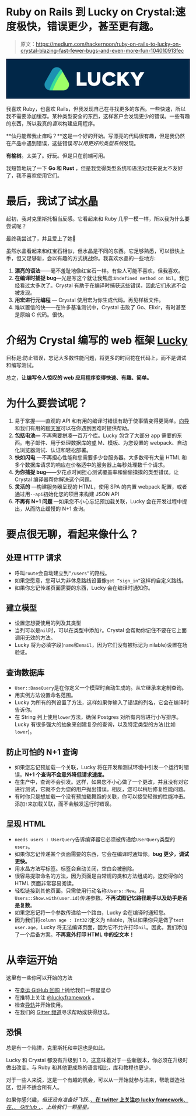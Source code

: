 # Ruby on Rails 到 Lucky on Crystal:速度极快，错误更少，甚至更有趣。

> 原文：<https://medium.com/hackernoon/ruby-on-rails-to-lucky-on-crystal-blazing-fast-fewer-bugs-and-even-more-fun-104010913fec>

![](img/e7bc3095e474eefd227280febf82919c.png)

我喜欢 Ruby，也喜欢 Rails，但我发现自己在寻找更多的东西。一些快速，所以我不需要添加缓存。某种类型安全的东西，这样客户会发现更少的错误。一些有趣的东西，所以我真的*喜欢*构建应用程序。

**仙丹能帮我止痒吗？**这是一个好的开始。写漂亮的代码很有趣，但是我仍然在产品中遇到错误，这些错误*可以用更好的类型系统*发现。

**有榆树**。太美了。好玩。但是只在前端可用。

我短暂地玩了一下 **Go 和 Rust** ，但是我觉得类型系统和语法对我来说太不友好了，我不喜欢使用它们。

# 最后，我试了试[水晶](https://crystal-lang.org)

起初，我对克里斯托相当反感。它看起来和 Ruby 几乎一模一样，所以我为什么要尝试呢？

最终我尝试了，并且爱上了她💙

虽然水晶看起来和红宝石相似，但水晶是不同的东西。它足够熟悉，可以很快上手，但又足够新，会以有趣的方式挑战你。我喜欢水晶的一些地方:

1.  **漂亮的语法**——毫不羞耻地像红宝石一样。有些人可能不喜欢，但我喜欢。
2.  **在编译时捕捉 bug**—光是写这个就让我焦虑:`Undefined method on Nil`。我已经看过太多次了。Crystal 有助于在编译时捕获这些错误，因此它们永远不会被发现。
3.  **用宏进行元编程** — Crystal 使用宏为你生成代码。再见样板文件。
4.  难以置信的快——在许多基准测试中，Crystal 击败了 Go、Elixir，有时甚至是原始 C 代码。很快。

# 介绍为 Crystal 编写的 web 框架 [Lucky](https://luckyframework.org)

目标是:防止错误，忘记大多数性能问题，将更多的时间花在代码上，而不是调试和编写测试。

总之，**让编写令人惊叹的 web 应用程序变得快速、有趣、简单。**

# 为什么要尝试呢？

1.  易于掌握——直观的 API 和有用的编译时错误有助于使事情变得更简单。[向导](https://luckyframework.org/guides/installing/)和我们有用的[聊天室](https://gitter.im/luckyframework/Lobby)可以在你遇到困难时提供帮助。
2.  **包括电池—** 不再需要拼凑一百万个库。Lucky 包含了大部分 app 需要的东西。电子邮件、用于处理数据库的[或](https://hackernoon.com/tagged/orm) M、模板、为您设置的 webpack、自动化浏览器测试、认证和轻松部署。
3.  **快如闪电** —不再担心性能和您需要多少台服务器。大多数带有大量 HTML 和多个数据库请求的响应在价格适中的服务器上每秒处理数千个请求。
4.  **为你捕捉 bug**——少花点时间担心测试覆盖率和偷偷摸摸的类型错误。让 Crystal 编译器帮你解决这个问题。
5.  **灵活的** —构建服务器呈现的 HTML，使用 SPA 的内置 webpack 配置，或者通过用`--api`初始化您的项目来构建 JSON API
6.  **不再有 N+1 问题** —如果您不小心忘记预加载关联，Lucky 会在开发过程中提出，从而防止缓慢的 N+1 查询。

# 要点很无聊，看起来像什么？

## 处理 HTTP 请求

*   呼叫`route`会自动建立到`”/users”`的路线。
*   如果您愿意，您可以为非休息路线设置像`get “sign_in”`这样的自定义路线。
*   如果你忘记传递页面需要的东西，Lucky 会在编译时通知你。

## 建立模型

*   设置您想要使用的列及其类型
*   当列可以是`nil`时，可以在类型中添加`?`。Crystal 会帮助你记住不要在它上面调用无效的方法。
*   Lucky 将为必填字段(`name`和`email`，因为它们没有被标记为 nilable)设置在场验证。

## 查询数据库

*   `User::BaseQuery`是在你定义一个模型时自动生成的。从它继承来定制查询。
*   用实例方法设置命名范围。
*   Lucky 为所有的列设置了方法，这样如果你输入了错误的列名，它会在编译时告诉你。
*   在 String 列上使用`lower`方法，确保 Postgres 对所有内容进行小写排序。Lucky 有很多强大的抽象来创建复杂的查询，以及特定类型的方法(比如`lower`)。

## 防止可怕的 N+1 查询

*   如果您忘记预加载一个关联，Lucky 将在开发和测试环境中引发一个运行时错误。**N+1 个查询不会意外降低请求速度。**
*   在生产中，查询不会引发。这样，如果您不小心做了一个更改，并且没有对它进行测试，它就不会为您的用户抛出错误。相反，您可以稍后修复性能问题。
*   有时你只是想加载一个没有预加载舞蹈的关联，你可以接受轻微的性能冲击。添加`!`来加载关联，而不会触发运行时错误。

## 呈现 HTML

*   `needs users : UserQuery`告诉编译器它必须被传递给`UserQuery`类型的`users`。
*   如果你忘记传递某个页面需要的东西，它会在编译时通知你。**bug 更少，调试更快。**
*   用水晶方法写标签。标签会自动关闭，空白会被删除。
*   很容易提取命名的方法，因为页面是由常规的类和方法组成的。这使得你的 HTML 页面非常容易阅读。
*   轻松链接到其他页面。只需使用行动名称:`Users::New`。用`Users::Show.with(user.id)`传递参数。**不再试图记忆路径助手以及助手是否是复数**。
*   如果您忘记将一个参数传递给一个路由，Lucky 会在编译时通知您。
*   因为我们将`column age : Int32?`定义为 nilable，所以如果你只是做了`text user.age`，Lucky 将无法编译页面，因为它不允许打印`nil`。因此，我们添加了一个后备方案。**不再意外打印 HTML 中的空文本！**

# 从幸运开始

这里有一些你可以开始的方法

*   在[幸运 GitHub 回购](https://github.com/luckyframework/lucky)上抛给我们一颗星星😉
*   在推特上关注 [@luckyframework](https://twitter.com/luckyframework) 。
*   检查[导轨](https://luckyframework.org/guides/installing/)并开始使用。
*   在我们的 [Gitter 频道](https://gitter.im/luckyframework/Lobby)寻求帮助或获得想法。

## 恐惧

总是有一个陷阱，克里斯托和幸运也是如此。

Lucky 和 Crystal 都没有升级到 1.0，这意味着对于一些新版本，你必须在升级时做出改变。与 Ruby 和其他更成熟的语言相比，库和教程也更少。

对于一些人来说，这是一个有趣的机会，可以从一开始就参与进来，帮助塑造社区，但并不适合所有人。

如果你感兴趣，*但还没有准备好飞跃*、[、**在 twitter 上关注@ lucky framework**、*在*、](https://twitter.com/luckyframework)[、 *GitHub* 、](https://github.com/luckyframework/lucky)、*上给我们一颗星星。*